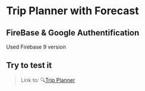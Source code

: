 # Trip Planner with Forecast
## FireBase & Google Authentification
Used Firebase 9 version

## Try to test it
> Link to: 🔍<a href="https://slavamlinsky.github.io/plan-your-trips/" target="_blank">Trip Planner</a>


